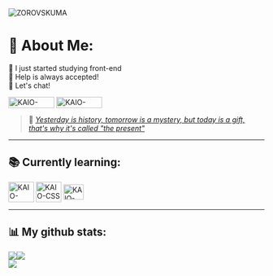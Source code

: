 



  <img align="center" alt="ZOROVSKUMA" src="https://cdn.discordapp.com/attachments/861956515678388248/1210225765505961994/asasasasasasasas.gif?ex=65e9c993&is=65d75493&hm=7df426b0503c1f4082c45022b74311f79b440a442ca0f6b58ef3a38f0e799d13&">
  <div>
<h1>🙊 About Me: </h1>
  <p>
  🔭 I just started studying front-end<br>🤝 Help is always accepted!<br>💬 Let's chat!<br> 
    
  <a href="https://www.linkedin.com/in/kaio-mendes-6bb1a22b6/" target="_blank" rel="external"><img align="center" alt="KAIO-LINKEDIN" height="22,5" width="90" src="https://img.shields.io/badge/LinkedIn-0077B5?style=for-the-badge&logo=linkedin&logoColor=white"></a>
  <a href="https://discordapp.com/users/444920476565766144" target="_blank" rel="external"><img align="center" alt="KAIO-DISCORD" height="22,5" width="90" src="https://img.shields.io/badge/Discord-7289DA?style=for-the-badge&logo=discord&logoColor=white"> 
  </a>
    <blockquote>🌱 <em><a href="https://www.youtube.com/watch?v=HeOLas58buw" target="_blank" rel="external">Yesterday is history, tomorrow is a mystery, but today is a gift, that's why it's called "the present"</a></em></blockquote>
  </p>
    
  </div>

<hr>

<div> 
<h2>📚 Currently learning:</h2>

<img align="center" alt="KAIO-HTML" height="40" width="50" src="https://cdn.jsdelivr.net/gh/devicons/devicon@latest/icons/html5/html5-original-wordmark.svg">
  
<img align="center" alt="KAIO-CSS" height="40" width="50" src="https://cdn.jsdelivr.net/gh/devicons/devicon@latest/icons/css3/css3-original-wordmark.svg">

<img align="center" alt="KAIO-CSS" height="30" width="40" src="https://cdn.jsdelivr.net/gh/devicons/devicon@latest/icons/javascript/javascript-original.svg">
  
</div>

<hr>
<h2>📊 My github stats:</h2>
<div>
  
  ![](https://github-readme-stats.vercel.app/api?username=kaiokrl&theme=prussian&hide_border=false&include_all_commits=true&count_private=true)![](https://github-readme-streak-stats.herokuapp.com/?user=kaiokrl&theme=prussian&hide_border=false)<br>
  ![](https://github-readme-stats.vercel.app/api/top-langs/?username=kaiokrl&theme=prussian&hide_border=false&include_all_commits=true&count_private=true&layout=compact)

</div>





